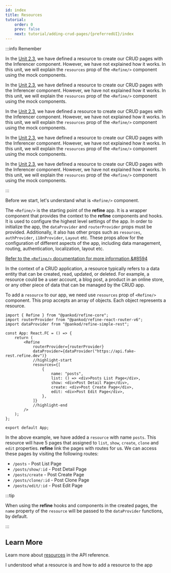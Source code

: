 ```yaml
---
id: index
title: Resources
tutorial:
    order: 0
    prev: false
    next: tutorial/adding-crud-pages/{preferredUI}/index
---
```


:::info Remember

<UIConditional is="antd">

In the [Unit 2.3](/docs/tutorial/getting-started/antd/generate-crud-pages/), we have defined a resource to create our CRUD pages with the Inferencer component. However, we have not explained how it works. In this unit, we will explain the `resources` prop of the `<Refine/>` component using the mock components.

</UIConditional>

<UIConditional is="chakra-ui">

In the [Unit 2.3](/docs/tutorial/getting-started/chakra-ui/generate-crud-pages/), we have defined a resource to create our CRUD pages with the Inferencer component. However, we have not explained how it works. In this unit, we will explain the `resources` prop of the `<Refine/>` component using the mock components.

</UIConditional>

<UIConditional is="headless">

In the [Unit 2.3](/docs/tutorial/getting-started/headless/generate-crud-pages/), we have defined a resource to create our CRUD pages with the Inferencer component. However, we have not explained how it works. In this unit, we will explain the `resources` prop of the `<Refine/>` component using the mock components.

</UIConditional>

<UIConditional is="mantine">

In the [Unit 2.3](/docs/tutorial/getting-started/mantine/generate-crud-pages/), we have defined a resource to create our CRUD pages with the Inferencer component. However, we have not explained how it works. In this unit, we will explain the `resources` prop of the `<Refine/>` component using the mock components.

</UIConditional>

<UIConditional is="mui">

In the [Unit 2.3](/docs/tutorial/getting-started/mui/generate-crud-pages/), we have defined a resource to create our CRUD pages with the Inferencer component. However, we have not explained how it works. In this unit, we will explain the `resources` prop of the `<Refine/>` component using the mock components.

</UIConditional>

:::

Before we start, let's understand what is `<Refine/>` component.

The `<Refine/>` is the starting point of the **refine** app. It is a wrapper component that provides the context to the **refine** components and hooks. It is used to configure the highest level settings of the app. In order to initialize the app, the `dataProvider` and `routerProvider` props must be provided. Additionally, it also has other props such as `resources`, `authProvider`, `i18nProvider`, `Layout` etc. These props allow for the configuration of different aspects of the app, including data management, routing, authentication, localization, layout etc.

[Refer to the `<Refine/>` documentation for more information &#8594](/docs/api-reference/core/components/refine-config/)

In the context of a CRUD application, a resource typically refers to a data entity that can be created, read, updated, or deleted. For example, a resource could be a user account, a blog post, a product in an online store, or any other piece of data that can be managed by the CRUD app.

To add a `resource` to our app, we need use `resources` prop of `<Refine/>` component. This prop accepts an array of objects. Each object represents a resource.

```tsx title="src/App.tsx"
import { Refine } from "@pankod/refine-core";
import routerProvider from "@pankod/refine-react-router-v6";
import dataProvider from "@pankod/refine-simple-rest";

const App: React.FC = () => {
    return (
        <Refine
            routerProvider={routerProvider}
            dataProvider={dataProvider("https://api.fake-rest.refine.dev")}
            //highlight-start
            resources={[
                {
                    name: "posts",
                    list: () => <div>Posts List Page</div>,
                    show: <div>Post Detail Page</div>,
                    create: <div>Post Create Page</div>,
                    edit: <div>Post Edit Page</div>,
                },
            ]}
            //highlight-end
        />
    );
};

export default App;
```

In the above example, we have added a `resource` with name `posts`. This resource will have 5 pages that assigned to `list`, `show`, `create`, `clone` and `edit` properties. **refine** link the pages with routes for us. We can access these pages by visiting the following routes:

-   `/posts` - Post List Page
-   `/posts/show/:id` - Post Detail Page
-   `/posts/create` - Post Create Page
-   `/posts/clone/:id` - Post Clone Page
-   `/posts/edit/:id` - Post Edit Page

:::tip

When using the **refine** hooks and components in the created pages, the `name` property of the `resource` will be passed to the `dataProvider` functions, by default.

:::

## Learn More

Learn more about [resources](/docs/api-reference/core/components/refine-config/#resources) in the API reference.

<Checklist>

<ChecklistItem id="understanding-resource">
I understood what a resource is and how to add a resource to the app
</ChecklistItem>

</Checklist>
